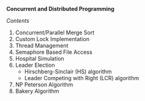 **Concurrent and Distributed Programming**

*Contents*
1) Concurrent/Parallel Merge Sort
2) Custom Lock Implementation
3) Thread Management
4) Semaphore Based File Access
5) Hospital Simulation
6) Leader Election
   - Hirschberg-Sinclair (HS) algorithm
   - Leader Competing with Right (LCR) algorithm
7) NP Peterson Algorithm
8) Bakery Algorithm
